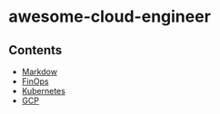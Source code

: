 # awesome-cloud-engineer



## Contents
- [Markdow](./Markdown/Markdown_index.md)
- [FinOps](./FinOps/FinOps_Index.md)
- [Kubernetes](./kubernetes/kubernetes_index.md)
- [GCP](./gcp/GCP_index.md)


 

